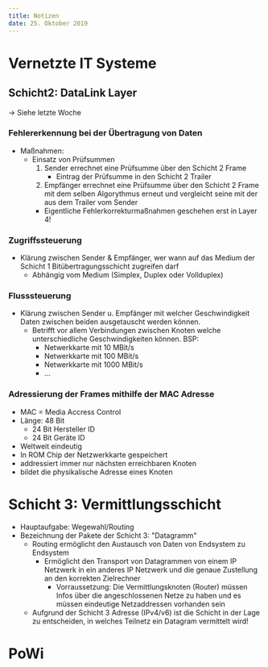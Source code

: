 ```yaml
---
title: Notizen
date: 25. Oktober 2019
---
```


Vernetzte IT Systeme
====================

Schicht2: DataLink Layer
------------------------

-> Siehe letzte Woche

### Fehlererkennung bei der Übertragung von Daten
- Maßnahmen: 
	- Einsatz von Prüfsummen
		1. Sender errechnet eine Prüfsumme über den Schicht 2 Frame
			- Eintrag der Prüfsumme in den Schicht 2 Trailer
		2. Empfänger errechnet eine Prüfsumme über den Schicht 2 Frame mit dem selben Algorythmus erneut und vergleicht seine mit der aus dem Trailer vom Sender
		- Eigentliche Fehlerkorrekturmaßnahmen geschehen erst in Layer 4!

### Zugriffssteuerung
- Klärung zwischen Sender & Empfänger, wer wann auf das Medium der Schicht 1 Bitübertragungsschicht zugreifen darf
	- Abhängig vom Medium (Simplex, Duplex oder Vollduplex)

### Flusssteuerung
- Klärung zwischen Sender u. Empfänger mit welcher Geschwindigkeit Daten zwischen beiden ausgetauscht werden können.
	- Betrifft vor allem Verbindungen zwischen Knoten welche unterschiedliche Geschwindigkeiten können. BSP:
		- Netwerkkarte mit 10 MBit/s
		- Netwerkkarte mit 100 MBit/s
		- Netwerkkarte mit 1000 MBit/s
		- ...

### Adressierung der Frames mithilfe der MAC Adresse
- MAC = Media Accress Control
- Länge: 48 Bit
	- 24 Bit Hersteller ID
	- 24 Bit Geräte ID
- Weltweit eindeutig
- In ROM Chip der Netzwerkkarte gespeichert
- addressiert immer nur nächsten erreichbaren Knoten
- bildet die physikalische Adresse eines Knoten


Schicht 3: Vermittlungsschicht
==============================

- Hauptaufgabe: Wegewahl/Routing
- Bezeichnung der Pakete der Schicht 3: "Datagramm"
	- Routing ermöglicht den Austausch von Daten von Endsystem zu Endsystem
		- Ermöglicht den Transport von Datagrammen von einem IP Netzwerk in ein anderes IP Netzwerk und die genaue Zustellung an den korrekten Zielrechner
			- Vorraussetzung: Die Vermittlungsknoten (Router) müssen Infos über die angeschlossenen Netze zu haben und es müssen eindeutige Netzaddressen vorhanden sein
	- Aufgrund der Schicht 3 Adresse (IPv4/v6) ist die Schicht in der Lage zu entscheiden, in welches Teilnetz ein Datagram vermittelt wird!


PoWi
====


